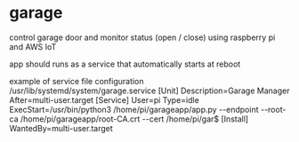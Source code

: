 # garage
control garage door and monitor status (open / close) using raspberry pi and AWS IoT

app should runs as a service that automatically starts at reboot

example of service file configuration /usr/lib/systemd/system/garage.service
[Unit]
Description=Garage Manager
After=multi-user.target
[Service]
User=pi
Type=idle
ExecStart=/usr/bin/python3 /home/pi/garageapp/app.py --endpoint <mqtt broker endpoint> --root-ca /home/pi/garageapp/root-CA.crt --cert /home/pi/gar$
[Install]
WantedBy=multi-user.target
  
  
